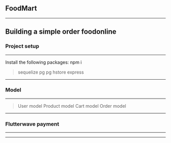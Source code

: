 ## FoodMart
---
Building a simple order foodonline 
---



### Project setup
---
Install the following packages:
npm i
> sequelize
> pg
> pg hstore
> express

---

### Model
---
> User model
> Product model
> Cart model
> Order model







---

### Flutterwave payment 
---






---

